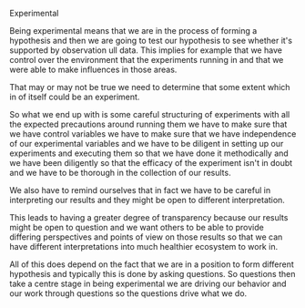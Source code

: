           

Experimental

Being experimental means that we are in the process of forming a hypothesis and then we are going to test our hypothesis to see whether it's supported by observation ull data. This implies for example that we have control over the environment that the experiments running in and that we were able to make influences in those areas.

That may or may not be true we need to determine that some extent which in of itself could be an experiment.

So what we end up with is some careful structuring of experiments with all the expected precautions around running them we have to make sure that we have control variables we have to make sure that we have independence of our experimental variables and we have to be diligent in setting up our experiments and executing them so that we have done it methodically and we have been diligently so that the efficacy of the experiment isn't in doubt and we have to be thorough in the collection of our results.

We also have to remind ourselves that in fact we have to be careful in interpreting our results and they might be open to different interpretation.

This leads to having a greater degree of transparency because our results might be open to question and we want others to be able to provide differing perspectives and points of view on those results so that we can have different interpretations into much healthier ecosystem to work in.

All of this does depend on the fact that we are in a position to form different hypothesis and typically this is done by asking questions. So questions then take a centre stage in being experimental we are driving our behavior and our work through questions so the questions drive what we do.